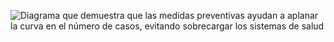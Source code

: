 ![Diagrama que demuestra que las medidas preventivas ayudan a aplanar la curva en el número de casos, evitando sobrecargar los sistemas de salud](images/health-system-capacity.svg)
